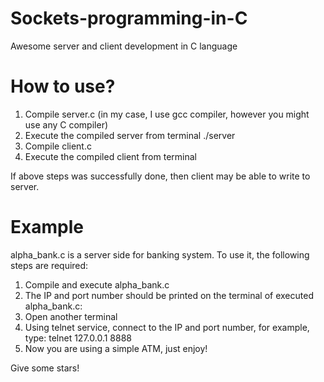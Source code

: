 # Sockets-programming-in-C
Awesome server and client development in C language

# How to use?
  1) Compile server.c (in my case, I use gcc compiler, however you might use any C compiler)
  2) Execute the compiled server from terminal
            ./server
  3) Compile client.c
  4) Execute the compiled client from terminal

If above steps was successfully done, then client may be able to write to server.

# Example
  alpha_bank.c is a server side for banking system. To use it, the following steps are required:
  
  1) Compile and execute alpha_bank.c
  2) The IP and port number should be printed on the terminal of executed alpha_bank.c:
  3) Open another terminal
  4) Using telnet service, connect to the IP and port number, for example, type:
      telnet 127.0.0.1 8888
  5) Now you are using a simple ATM, just enjoy!

Give some stars!
